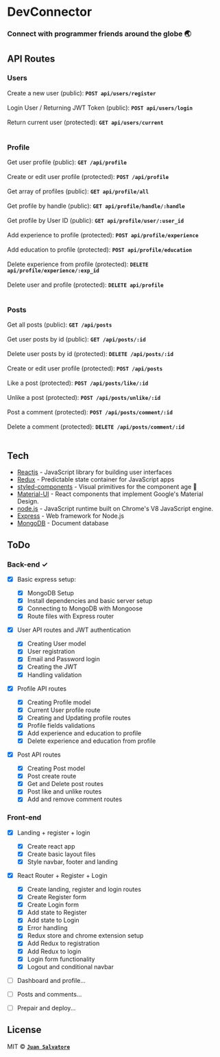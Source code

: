 # DevConnector

### Connect with programmer friends around the globe 🌏

## API Routes 

### Users

Create a new user (public): <b>```POST api/users/register```</b><br/><br/>
Login User / Returning JWT Token (public): <b>```POST api/users/login```</b><br/><br/>
Return current user (protected): <b>```GET api/users/current```</b><br/><br/>
  
### Profile

Get user profile (public): <b>```GET /api/profile```</b><br/><br/>
Create or edit user profile (protected): <b>```POST /api/profile```</b><br/><br/>
Get array of profiles (public): <b>```GET api/profile/all```</b><br/><br/>
Get profile by handle (public): <b>```GET api/profile/handle/:handle```</b><br/><br/>
Get profile by User ID (public): <b>```GET api/profile/user/:user_id```</b><br/><br/>
Add experience to profile (protected): <b>```POST api/profile/experience```</b><br/><br/>
Add education to profile (protected): <b>```POST api/profile/education```</b><br/><br/>
Delete experience from profile (protected): <b>```DELETE api/profile/experience/:exp_id```</b><br/><br/>
Delete user and profile (protected): <b>```DELETE api/profile```</b><br/><br/>

### Posts

Get all posts (public): <b>```GET /api/posts```</b><br/><br/>
Get user posts by id (public): <b>```GET /api/posts/:id```</b><br/><br/>
Delete user posts by id (protected): <b>```DELETE /api/posts/:id```</b><br/><br/>
Create or edit user profile (protected): <b>```POST /api/posts```</b><br/><br/>
Like a post (protected): <b>```POST /api/posts/like/:id```</b><br/><br/>
Unlike a post (protected): <b>```POST /api/posts/unlike/:id```</b><br/><br/>
Post a comment (protected): <b>```POST /api/posts/comment/:id```</b><br/><br/>
Delete a comment (protected): <b>```DELETE /api/posts/comment/:id```</b><br/><br/>


## Tech

- [Reactjs](https://reactjs.org/) - JavaScript library for building user interfaces
- [Redux](https://redux.js.org/) - Predictable state container for JavaScript apps
- [styled-components](https://www.styled-components.com/) - Visual primitives for the component age 💅
- [Material-UI](https://material-ui.com/) - React components that implement Google's Material Design.
- [node.js](https://nodejs.org/) - JavaScript runtime built on Chrome's V8 JavaScript engine.
- [Express](https://expressjs.com/) - Web framework for Node.js
- [MongoDB](https://www.mongodb.com/) - Document database

## ToDo

### Back-end ✓

- [x] Basic express setup:

  - [x] MongoDB Setup
  - [x] Install dependencies and basic server setup
  - [x] Connecting to MongoDB with Mongoose
  - [x] Route files with Express router

- [x] User API routes and JWT authentication

  - [x] Creating User model
  - [x] User registration
  - [x] Email and Password login
  - [x] Creating the JWT
  - [x] Handling validation

- [x] Profile API routes

  - [x] Creating Profile model
  - [x] Current User profile route
  - [x] Creating and Updating profile routes
  - [x] Profile fields validations
  - [x] Add experience and education to profile
  - [x] Delete experience and education from profile

- [x] Post API routes
  - [x] Creating Post model
  - [x] Post create route
  - [x] Get and Delete post routes
  - [x] Post like and unlike routes
  - [x] Add and remove comment routes

### Front-end

- [x] Landing + register + login

  - [x] Create react app
  - [x] Create basic layout files
  - [x] Style navbar, footer and landing

- [x] React Router + Register + Login

  - [x] Create landing, register and login routes
  - [x] Create Register form
  - [x] Create Login form
  - [x] Add state to Register
  - [x] Add state to Login
  - [x] Error handling
  - [x] Redux store and chrome extension setup
  - [x] Add Redux to registration
  - [x] Add Redux to login
  - [x] Login form functionality
  - [x] Logout and conditional navbar

- [ ] Dashboard and profile...

- [ ] Posts and comments...

- [ ] Prepair and deploy...

## License

MIT © **[`Juan Salvatore`](http://juansalvatore.com)**
